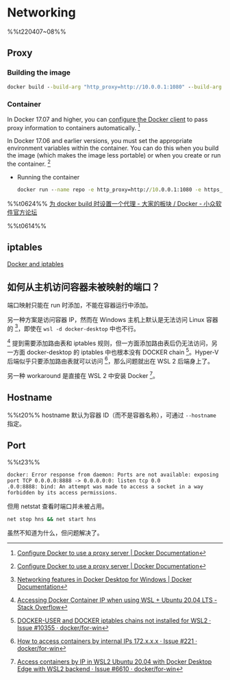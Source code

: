# Networking
%%t220407~08%%
## Proxy
### Building the image
```cmd
docker build --build-arg "http_proxy=http://10.0.0.1:1080" --build-arg "https_proxy=http://10.0.0.1:1080"  -t docker101tutorial .
```

### Container
In Docker 17.07 and higher, you can [configure the Docker client](https://docs.docker.com/network/proxy/#configure-the-docker-client) to pass proxy information to containers automatically. [^proxy]

In Docker 17.06 and earlier versions, you must set the appropriate environment variables within the container. You can do this when you build the image (which makes the image less portable) or when you create or run the container. [^proxy]
- Running the container
	```cmd
	docker run --name repo -e http_proxy=http://10.0.0.1:1080 -e https_proxy=http://10.0.0.1:1080 alpine/git clone https://github.com/docker/getting-started.git
	```

[^proxy]: [Configure Docker to use a proxy server | Docker Documentation](https://docs.docker.com/network/proxy/)

%%t0624%%
[为 docker build 时设置一个代理 - 大家的板块 / Docker - 小众软件官方论坛](https://meta.appinn.net/t/topic/33811/2)


%%t0614%%
## iptables
[Docker and iptables](https://docs.docker.com/network/iptables/)

## 如何从主机访问容器未被映射的端口？
端口映射只能在 run 时添加，不能在容器运行中添加。

另一种方案是访问容器 IP，然而在 Windows 主机上默认是无法访问 Linux 容器的 [^networking-windows]，即使在 `wsl -d docker-desktop` 中也不行。

[^so] 提到需要添加路由表和 iptables 规则，但一方面添加路由表后仍无法访问，另一方面 docker-desktop 的 iptables 中也根本没有 DOCKER chain [^iptables-wsl]。Hyper-V 后端似乎只要添加路由表就可以访问 [^route-issue]，那么问题就出在 WSL 2 后端身上了。

另一种 workaround 是直接在 WSL 2 中安装 Docker [^workaround]。

[^networking-windows]: [Networking features in Docker Desktop for Windows | Docker Documentation](https://docs.docker.com/desktop/windows/networking/)
[^so]: [Accessing Docker Container IP when using WSL + Ubuntu 20.04 LTS - Stack Overflow](https://stackoverflow.com/questions/63740000/accessing-docker-container-ip-when-using-wsl-ubuntu-20-04-lts)
[^iptables-wsl]: [DOCKER-USER and DOCKER iptables chains not installed for WSL2 · Issue #10355 · docker/for-win](https://github.com/docker/for-win/issues/10355)
[^route-issue]: [How to access containers by internal IPs 172.x.x.x · Issue #221 · docker/for-win](https://github.com/docker/for-win/issues/221)
[^workaround]: [Access containers by IP in WSL2 Ubuntu 20.04 with Docker Desktop Edge with WSL2 backend · Issue #6610 · docker/for-win](https://github.com/docker/for-win/issues/6610)

## Hostname
%%t20%%
hostname 默认为容器 ID（而不是容器名称），可通过 `--hostname` 指定。

## Port
%%t23%%
```
docker: Error response from daemon: Ports are not available: exposing port TCP 0.0.0.0:8888 -> 0.0.0.0:0: listen tcp 0.0  
.0.0:8888: bind: An attempt was made to access a socket in a way forbidden by its access permissions.
```
但用 netstat 查看时端口并未被占用。

```cmd
net stop hns && net start hns
```
虽然不知道为什么，但问题解决了。